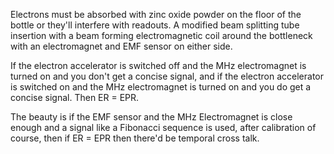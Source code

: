 Electrons must be absorbed with zinc oxide powder on the floor of the bottle or they'll interfere with readouts. A modified beam splitting tube insertion with a beam forming electromagnetic coil around the bottleneck with an electromagnet and EMF sensor on either side.

If the electron accelerator is switched off and the MHz electromagnet is turned on and you don't get a concise signal, and if the electron accelerator is switched on and the MHz electromagnet is turned on and you do get a concise signal. Then ER = EPR.

The beauty is if the EMF sensor and the MHz Electromagnet is close enough and a signal like a Fibonacci sequence is used, after calibration of course, then if ER = EPR then there'd be temporal cross talk.

